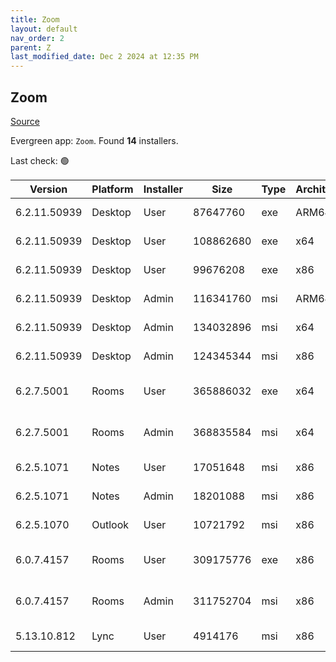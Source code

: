 ```yaml
---
title: Zoom
layout: default
nav_order: 2
parent: Z
last_modified_date: Dec 2 2024 at 12:35 PM
---
```


## Zoom

[Source](https://zoom.us/download)

Evergreen app: `Zoom`. Found **14** installers.

Last check: 🟢

| Version      | Platform | Installer | Size      | Type | Architecture | URI                                                                                                                                          |
| ------------ | -------- | --------- | --------- | ---- | ------------ | -------------------------------------------------------------------------------------------------------------------------------------------- |
| 6.2.11.50939 | Desktop  | User      | 87647760  | exe  | ARM64        | [https://cdn.zoom.us/prod/6.2.11.50939/arm64/ZoomInstallerFull.exe](https://cdn.zoom.us/prod/6.2.11.50939/arm64/ZoomInstallerFull.exe)       |
| 6.2.11.50939 | Desktop  | User      | 108862680 | exe  | x64          | [https://cdn.zoom.us/prod/6.2.11.50939/x64/ZoomInstallerFull.exe](https://cdn.zoom.us/prod/6.2.11.50939/x64/ZoomInstallerFull.exe)           |
| 6.2.11.50939 | Desktop  | User      | 99676208  | exe  | x86          | [https://cdn.zoom.us/prod/6.2.11.50939/ZoomInstallerFull.exe](https://cdn.zoom.us/prod/6.2.11.50939/ZoomInstallerFull.exe)                   |
| 6.2.11.50939 | Desktop  | Admin     | 116341760 | msi  | ARM64        | [https://cdn.zoom.us/prod/6.2.11.50939/arm64/ZoomInstallerFull.msi](https://cdn.zoom.us/prod/6.2.11.50939/arm64/ZoomInstallerFull.msi)       |
| 6.2.11.50939 | Desktop  | Admin     | 134032896 | msi  | x64          | [https://cdn.zoom.us/prod/6.2.11.50939/x64/ZoomInstallerFull.msi](https://cdn.zoom.us/prod/6.2.11.50939/x64/ZoomInstallerFull.msi)           |
| 6.2.11.50939 | Desktop  | Admin     | 124345344 | msi  | x86          | [https://cdn.zoom.us/prod/6.2.11.50939/ZoomInstallerFull.msi](https://cdn.zoom.us/prod/6.2.11.50939/ZoomInstallerFull.msi)                   |
| 6.2.7.5001   | Rooms    | User      | 365886032 | exe  | x64          | [https://cdn.zoom.us/prod/6.2.7.5001/x64/zoomrooms-6.2.7.5001-x64.exe](https://cdn.zoom.us/prod/6.2.7.5001/x64/zoomrooms-6.2.7.5001-x64.exe) |
| 6.2.7.5001   | Rooms    | Admin     | 368835584 | msi  | x64          | [https://cdn.zoom.us/prod/6.2.7.5001/x64/zoomrooms-6.2.7.5001-x64.msi](https://cdn.zoom.us/prod/6.2.7.5001/x64/zoomrooms-6.2.7.5001-x64.msi) |
| 6.2.5.1071   | Notes    | User      | 17051648  | msi  | x86          | [https://cdn.zoom.us/prod/6.2.5.1071/ZoomNotesPluginSetup.msi](https://cdn.zoom.us/prod/6.2.5.1071/ZoomNotesPluginSetup.msi)                 |
| 6.2.5.1071   | Notes    | Admin     | 18201088  | msi  | x86          | [https://cdn.zoom.us/prod/6.2.5.1071/ZoomNotesPluginAdminTool.msi](https://cdn.zoom.us/prod/6.2.5.1071/ZoomNotesPluginAdminTool.msi)         |
| 6.2.5.1070   | Outlook  | User      | 10721792  | msi  | x86          | [https://cdn.zoom.us/prod/6.2.5.1070/ZoomOutlookPluginSetup.msi](https://cdn.zoom.us/prod/6.2.5.1070/ZoomOutlookPluginSetup.msi)             |
| 6.0.7.4157   | Rooms    | User      | 309175776 | exe  | x86          | [https://cdn.zoom.us/prod/6.0.7.4157/zoomrooms-6.0.7.4157-x86.exe](https://cdn.zoom.us/prod/6.0.7.4157/zoomrooms-6.0.7.4157-x86.exe)         |
| 6.0.7.4157   | Rooms    | Admin     | 311752704 | msi  | x86          | [https://cdn.zoom.us/prod/6.0.7.4157/zoomrooms-6.0.7.4157-x86.msi](https://cdn.zoom.us/prod/6.0.7.4157/zoomrooms-6.0.7.4157-x86.msi)         |
| 5.13.10.812  | Lync     | User      | 4914176   | msi  | x86          | [https://cdn.zoom.us/prod/5.13.10.812/ZoomLyncPluginSetup.msi](https://cdn.zoom.us/prod/5.13.10.812/ZoomLyncPluginSetup.msi)                 |
